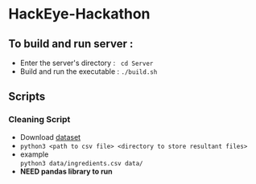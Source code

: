 # HackEye-Hackathon


## To build and run server :
 
* Enter the server's directory : ` cd Server`
* Build and run the executable : `./build.sh`

## Scripts

### Cleaning Script
- Download [dataset](https://www.kaggle.com/datafiniti/food-ingredient-lists/downloads/ingredients%20v1.csv/1)
- `python3 <path to csv file> <directory to store resultant files>`
-  example <br> 
  `python3 data/ingredients.csv data/`
- <b>NEED pandas library to run</b>
